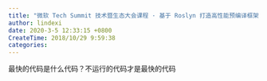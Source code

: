 ```yaml
---
title: "微软 Tech Summit 技术暨生态大会课程 · 基于 Roslyn 打造高性能预编译框架"
author: lindexi
date: 2020-3-5 12:33:15 +0800
CreateTime: 2018/10/29 9:59:38
categories: 
---
```


最快的代码是什么代码？不运行的代码才是最快的代码

<!--more-->


<!-- CreateTime:2018/10/29 9:59:38 -->

<!-- csdn -->
